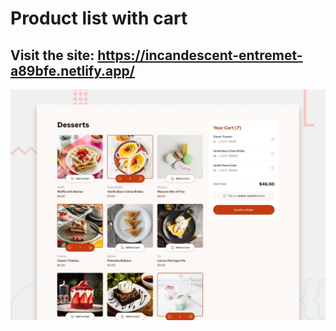 # Product list with cart

## Visit the site: https://incandescent-entremet-a89bfe.netlify.app/

![Design preview for the Product list with cart coding challenge](./preview.jpg)
